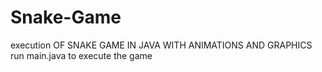 # Snake-Game
execution OF SNAKE GAME IN JAVA WITH ANIMATIONS AND GRAPHICS 
run main.java to execute the game

